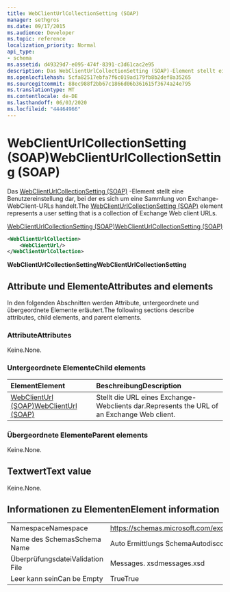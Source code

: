 ```yaml
---
title: WebClientUrlCollectionSetting (SOAP)
manager: sethgros
ms.date: 09/17/2015
ms.audience: Developer
ms.topic: reference
localization_priority: Normal
api_type:
- schema
ms.assetid: d49329d7-e095-474f-8391-c3d61cac2e95
description: Das WebClientUrlCollectionSetting (SOAP)-Element stellt eine Benutzereinstellung dar, bei der es sich um eine Sammlung von Exchange-WebClient-URLs handelt.
ms.openlocfilehash: 5cfa82517ebfa7f6c019ad179fb8b2def8a35265
ms.sourcegitcommit: 88ec988f2bb67c1866d06b361615f3674a24e795
ms.translationtype: MT
ms.contentlocale: de-DE
ms.lasthandoff: 06/03/2020
ms.locfileid: "44464966"
---
```

# <a name="webclienturlcollectionsetting-soap"></a><span data-ttu-id="ffd0f-103">WebClientUrlCollectionSetting (SOAP)</span><span class="sxs-lookup"><span data-stu-id="ffd0f-103">WebClientUrlCollectionSetting (SOAP)</span></span>

<span data-ttu-id="ffd0f-104">Das [WebClientUrlCollectionSetting (SOAP)](webclienturlcollectionsetting-soap.md) -Element stellt eine Benutzereinstellung dar, bei der es sich um eine Sammlung von Exchange-WebClient-URLs handelt.</span><span class="sxs-lookup"><span data-stu-id="ffd0f-104">The [WebClientUrlCollectionSetting (SOAP)](webclienturlcollectionsetting-soap.md) element represents a user setting that is a collection of Exchange Web client URLs.</span></span> 
  
[<span data-ttu-id="ffd0f-105">WebClientUrlCollectionSetting (SOAP)</span><span class="sxs-lookup"><span data-stu-id="ffd0f-105">WebClientUrlCollectionSetting (SOAP)</span></span>](webclienturlcollectionsetting-soap.md)
  
```XML
<WebClientUrlCollection>
    <WebClientUrl/>
</WebClientUrlCollection>
```

 <span data-ttu-id="ffd0f-106">**WebClientUrlCollectionSetting**</span><span class="sxs-lookup"><span data-stu-id="ffd0f-106">**WebClientUrlCollectionSetting**</span></span>
## <a name="attributes-and-elements"></a><span data-ttu-id="ffd0f-107">Attribute und Elemente</span><span class="sxs-lookup"><span data-stu-id="ffd0f-107">Attributes and elements</span></span>

<span data-ttu-id="ffd0f-108">In den folgenden Abschnitten werden Attribute, untergeordnete und übergeordnete Elemente erläutert.</span><span class="sxs-lookup"><span data-stu-id="ffd0f-108">The following sections describe attributes, child elements, and parent elements.</span></span>
  
### <a name="attributes"></a><span data-ttu-id="ffd0f-109">Attribute</span><span class="sxs-lookup"><span data-stu-id="ffd0f-109">Attributes</span></span>

<span data-ttu-id="ffd0f-110">Keine.</span><span class="sxs-lookup"><span data-stu-id="ffd0f-110">None.</span></span>
  
### <a name="child-elements"></a><span data-ttu-id="ffd0f-111">Untergeordnete Elemente</span><span class="sxs-lookup"><span data-stu-id="ffd0f-111">Child elements</span></span>

|<span data-ttu-id="ffd0f-112">**Element**</span><span class="sxs-lookup"><span data-stu-id="ffd0f-112">**Element**</span></span>|<span data-ttu-id="ffd0f-113">**Beschreibung**</span><span class="sxs-lookup"><span data-stu-id="ffd0f-113">**Description**</span></span>|
|:-----|:-----|
|[<span data-ttu-id="ffd0f-114">WebClientUrl (SOAP)</span><span class="sxs-lookup"><span data-stu-id="ffd0f-114">WebClientUrl (SOAP)</span></span>](webclienturl-soap.md) <br/> |<span data-ttu-id="ffd0f-115">Stellt die URL eines Exchange-Webclients dar.</span><span class="sxs-lookup"><span data-stu-id="ffd0f-115">Represents the URL of an Exchange Web client.</span></span>  <br/> |
   
### <a name="parent-elements"></a><span data-ttu-id="ffd0f-116">Übergeordnete Elemente</span><span class="sxs-lookup"><span data-stu-id="ffd0f-116">Parent elements</span></span>

<span data-ttu-id="ffd0f-117">Keine.</span><span class="sxs-lookup"><span data-stu-id="ffd0f-117">None.</span></span>
  
## <a name="text-value"></a><span data-ttu-id="ffd0f-118">Textwert</span><span class="sxs-lookup"><span data-stu-id="ffd0f-118">Text value</span></span>

<span data-ttu-id="ffd0f-119">Keine.</span><span class="sxs-lookup"><span data-stu-id="ffd0f-119">None.</span></span>
  
## <a name="element-information"></a><span data-ttu-id="ffd0f-120">Informationen zu Elementen</span><span class="sxs-lookup"><span data-stu-id="ffd0f-120">Element information</span></span>

|||
|:-----|:-----|
|<span data-ttu-id="ffd0f-121">Namespace</span><span class="sxs-lookup"><span data-stu-id="ffd0f-121">Namespace</span></span>  <br/> |https://schemas.microsoft.com/exchange/2010/Autodiscover  <br/> |
|<span data-ttu-id="ffd0f-122">Name des Schemas</span><span class="sxs-lookup"><span data-stu-id="ffd0f-122">Schema Name</span></span>  <br/> |<span data-ttu-id="ffd0f-123">Auto Ermittlungs Schema</span><span class="sxs-lookup"><span data-stu-id="ffd0f-123">Autodiscover schema</span></span>  <br/> |
|<span data-ttu-id="ffd0f-124">Überprüfungsdatei</span><span class="sxs-lookup"><span data-stu-id="ffd0f-124">Validation File</span></span>  <br/> |<span data-ttu-id="ffd0f-125">Messages. xsd</span><span class="sxs-lookup"><span data-stu-id="ffd0f-125">messages.xsd</span></span>  <br/> |
|<span data-ttu-id="ffd0f-126">Leer kann sein</span><span class="sxs-lookup"><span data-stu-id="ffd0f-126">Can be Empty</span></span>  <br/> |<span data-ttu-id="ffd0f-127">True</span><span class="sxs-lookup"><span data-stu-id="ffd0f-127">True</span></span>  <br/> |
   

